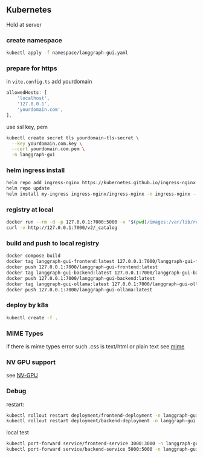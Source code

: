 
## Kubernetes

Hold at server

### create namespace
```bash
kubectl apply -f namespace/langgraph-gui.yaml
```

### prepare for https

in ```vite.config.ts``` add yourdomain
```javascript
allowedHosts: [
    'localhost',
    '127.0.0.1',
    'yourdomain.com',
],
```

use ssl key, pem
```bash
kubectl create secret tls yourdomain-tls-secret \
  --key yourdomain.com.key \
  --cert yourdomain.com.pem \
  -n langgraph-gui
```

### helm ingress install

```bash
helm repo add ingress-nginx https://kubernetes.github.io/ingress-nginx
helm repo update
helm install my-ingress ingress-nginx/ingress-nginx -n ingress-nginx --create-namespace
```

### registry at local

```bash
docker run --rm -d -p 127.0.0.1:7000:5000 -v "$(pwd)/images:/var/lib/registry" --name registry registry:latest
curl -v http://127.0.0.1:7000/v2/_catalog
```

### build and push to local registry
```bash
docker compose build
docker tag langgraph-gui-frontend:latest 127.0.0.1:7000/langgraph-gui-frontend:latest
docker push 127.0.0.1:7000/langgraph-gui-frontend:latest
docker tag langgraph-gui-backend:latest 127.0.0.1:7000/langgraph-gui-backend:latest
docker push 127.0.0.1:7000/langgraph-gui-backend:latest
docker tag langgraph-gui-ollama:latest 127.0.0.1:7000/langgraph-gui-ollama:latest
docker push 127.0.0.1:7000/langgraph-gui-ollama:latest
```

### deploy by k8s
```bash
kubectl create -f .
```

### MIME Types
if there is mime types error such .css is text/html or plain text
see [mime](./mime)


### NV GPU support
see [NV-GPU](./NV-GPU)

### Debug
restart:
```bash
kubectl rollout restart deployment/frontend-deployment -n langgraph-gui
kubectl rollout restart deployment/backend-deployment -n langgraph-gui

```

local test
```bash
kubectl port-forward service/frontend-service 3000:3000 -n langgraph-gui
kubectl port-forward service/backend-service 5000:5000 -n langgraph-gui
```
